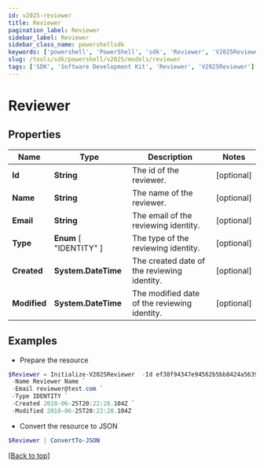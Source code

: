 ```yaml
---
id: v2025-reviewer
title: Reviewer
pagination_label: Reviewer
sidebar_label: Reviewer
sidebar_class_name: powershellsdk
keywords: ['powershell', 'PowerShell', 'sdk', 'Reviewer', 'V2025Reviewer']
slug: /tools/sdk/powershell/v2025/models/reviewer
tags: ['SDK', 'Software Development Kit', 'Reviewer', 'V2025Reviewer']
---
```


# Reviewer

## Properties

| Name | Type | Description | Notes |
| --- | --- | --- | --- |
| **Id** | **String** | The id of the reviewer. | [optional] |
| **Name** | **String** | The name of the reviewer. | [optional] |
| **Email** | **String** | The email of the reviewing identity. | [optional] |
| **Type** | **Enum** [ "IDENTITY" ] | The type of the reviewing identity. | [optional] |
| **Created** | **System.DateTime** | The created date of the reviewing identity. | [optional] |
| **Modified** | **System.DateTime** | The modified date of the reviewing identity. | [optional] |

## Examples

- Prepare the resource

```powershell
$Reviewer = Initialize-V2025Reviewer  -Id ef38f94347e94562b5bb8424a56397d8 `
 -Name Reviewer Name `
 -Email reviewer@test.com `
 -Type IDENTITY `
 -Created 2018-06-25T20:22:28.104Z `
 -Modified 2018-06-25T20:22:28.104Z
```

- Convert the resource to JSON

```powershell
$Reviewer | ConvertTo-JSON
```

[[Back to top]](#)
